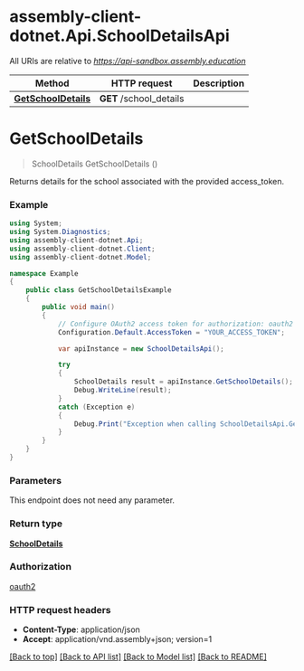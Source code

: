 # assembly-client-dotnet.Api.SchoolDetailsApi

All URIs are relative to *https://api-sandbox.assembly.education*

Method | HTTP request | Description
------------- | ------------- | -------------
[**GetSchoolDetails**](SchoolDetailsApi.md#getschooldetails) | **GET** /school_details | 


<a name="getschooldetails"></a>
# **GetSchoolDetails**
> SchoolDetails GetSchoolDetails ()



Returns details for the school associated with the provided access_token.

### Example
```csharp
using System;
using System.Diagnostics;
using assembly-client-dotnet.Api;
using assembly-client-dotnet.Client;
using assembly-client-dotnet.Model;

namespace Example
{
    public class GetSchoolDetailsExample
    {
        public void main()
        {
            // Configure OAuth2 access token for authorization: oauth2
            Configuration.Default.AccessToken = "YOUR_ACCESS_TOKEN";

            var apiInstance = new SchoolDetailsApi();

            try
            {
                SchoolDetails result = apiInstance.GetSchoolDetails();
                Debug.WriteLine(result);
            }
            catch (Exception e)
            {
                Debug.Print("Exception when calling SchoolDetailsApi.GetSchoolDetails: " + e.Message );
            }
        }
    }
}
```

### Parameters
This endpoint does not need any parameter.

### Return type

[**SchoolDetails**](SchoolDetails.md)

### Authorization

[oauth2](../README.md#oauth2)

### HTTP request headers

 - **Content-Type**: application/json
 - **Accept**: application/vnd.assembly+json; version=1

[[Back to top]](#) [[Back to API list]](../README.md#documentation-for-api-endpoints) [[Back to Model list]](../README.md#documentation-for-models) [[Back to README]](../README.md)

